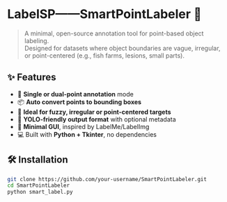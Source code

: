 # LabelSP——SmartPointLabeler 🧷

> A minimal, open-source annotation tool for point-based object labeling.  
> Designed for datasets where object boundaries are vague, irregular, or point-centered (e.g., fish farms, lesions, small parts).

## ✨ Features

- 🔹 **Single or dual-point annotation** mode
- 📦 **Auto convert points to bounding boxes**
- 🧠 **Ideal for fuzzy, irregular or point-centered targets**
- 📄 **YOLO-friendly output format** with optional metadata
- 🎨 **Minimal GUI**, inspired by LabelMe/LabelImg
- 💻 Built with **Python + Tkinter**, no dependencies

## 🛠️ Installation

```bash
git clone https://github.com/your-username/SmartPointLabeler.git
cd SmartPointLabeler
python smart_label.py
